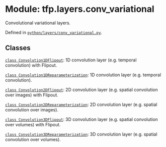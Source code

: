 <div itemscope itemtype="http://developers.google.com/ReferenceObject">
<meta itemprop="name" content="tfp.layers.conv_variational" />
<meta itemprop="path" content="Stable" />
</div>

# Module: tfp.layers.conv_variational

Convolutional variational layers.



Defined in [`python/layers/conv_variational.py`](https://github.com/tensorflow/probability/tree/master/tensorflow_probability/python/layers/conv_variational.py).

<!-- Placeholder for "Used in" -->


## Classes

[`class Convolution1DFlipout`](../../tfp/layers/Convolution1DFlipout.md): 1D convolution layer (e.g. temporal convolution) with Flipout.

[`class Convolution1DReparameterization`](../../tfp/layers/Convolution1DReparameterization.md): 1D convolution layer (e.g. temporal convolution).

[`class Convolution2DFlipout`](../../tfp/layers/Convolution2DFlipout.md): 2D convolution layer (e.g. spatial convolution over images) with Flipout.

[`class Convolution2DReparameterization`](../../tfp/layers/Convolution2DReparameterization.md): 2D convolution layer (e.g. spatial convolution over images).

[`class Convolution3DFlipout`](../../tfp/layers/Convolution3DFlipout.md): 3D convolution layer (e.g. spatial convolution over volumes) with Flipout.

[`class Convolution3DReparameterization`](../../tfp/layers/Convolution3DReparameterization.md): 3D convolution layer (e.g. spatial convolution over volumes).

